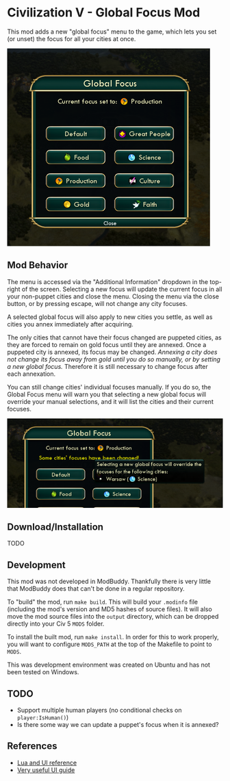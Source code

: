 # Civilization V - Global Focus Mod

This mod adds a new "global focus" menu to the game, which lets you set (or unset) the focus for all your cities at once.

![Mod Screenshot](./resources/screenshot.png)

## Mod Behavior

The menu is accessed via the "Additional Information" dropdown in the top-right of the screen. Selecting a new focus will update the current focus in all your non-puppet cities and close the menu. Closing the menu via the close button, or by pressing escape, will not change any city focuses.

A selected global focus will also apply to new cities you settle, as well as cities you annex immediately after acquiring.

The only cities that cannot have their focus changed are puppeted cities, as they are forced to remain on gold focus until they are annexed. Once a puppeted city is annexed, its focus may be changed. *Annexing a city does not change its focus away from gold until you do so manually, or by setting a new global focus.* Therefore it is still necessary to change focus after each annexation.

You can still change cities' individual focuses manually. If you do so, the Global Focus menu will warn you that selecting a new global focus will override your manual selections, and it will list the cities and their current focuses.

![Override warning example](./resources/override.png)

## Download/Installation

TODO

## Development

This mod was not developed in ModBuddy. Thankfully there is very little that ModBuddy does that can't be done in a regular repository.

To "build" the mod, run `make build`. This will build your `.modinfo` file (including the mod's version and MD5 hashes of source files). It will also move the mod source files into the `output` directory, which can be dropped directly into your Civ 5 `MODS` folder.

To install the built mod, run `make install`. In order for this to work properly, you will want to configure `MODS_PATH` at the top of the Makefile to point to `MODS`.

This was development environment was created on Ubuntu and has not been tested on Windows.

## TODO

- Support multiple human players (no conditional checks on `player:IsHuman()`)
- Is there some way we can update a puppet's focus when it is annexed?

## References

- [Lua and UI reference](https://modiki.civfanatics.com/index.php?title=Lua_and_UI_Reference_(Civ5))
- [Very useful UI guide](https://forums.civfanatics.com/threads/user-interface-components.461552/)
